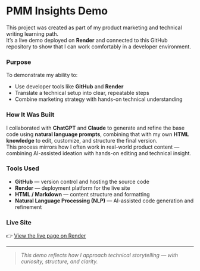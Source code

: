 # PMM Insights Demo

This project was created as part of my product marketing and technical writing learning path.  
It’s a live demo deployed on **Render** and connected to this GitHub repository to show that I can work comfortably in a developer environment.

### Purpose
To demonstrate my ability to:
- Use developer tools like **GitHub** and **Render**
- Translate a technical setup into clear, repeatable steps
- Combine marketing strategy with hands-on technical understanding

### How It Was Built
I collaborated with **ChatGPT** and **Claude** to generate and refine the base code using **natural language prompts**, combining that with my own **HTML knowledge** to edit, customize, and structure the final version.  
This process mirrors how I often work in real-world product content — combining AI-assisted ideation with hands-on editing and technical insight.

### Tools Used
- **GitHub** — version control and hosting the source code  
- **Render** — deployment platform for the live site  
- **HTML / Markdown** — content structure and formatting  
- **Natural Language Processing (NLP)** — AI-assisted code generation and refinement  

### Live Site
👉 [View the live page on Render](https://render-pmm-insights.onrender.com/)

---

> *This demo reflects how I approach technical storytelling — with curiosity, structure, and clarity.*
